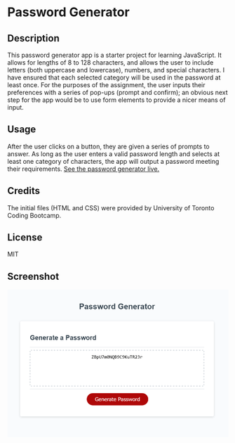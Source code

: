 # Password Generator

## Description
This password generator app is a starter project for learning JavaScript.  It allows for lengths of 8 to 128 characters,
and allows the user to include letters (both uppercase and lowercase), numbers, and special characters.  I have ensured
that each selected category will be used in the password at least once.  For the purposes of the assignment, the user
inputs their preferences with a series of pop-ups (prompt and confirm); an obvious next step for the app would be to 
use form elements to provide a nicer means of input.

## Usage
After the user clicks on a button, they are given a series of prompts to answer.  As long as the user enters a valid
password length and selects at least one category of characters, the app will output a password meeting their
requirements.
[See the password generator live.](https://s2robertson.github.io/password-generator/)

## Credits
The initial files (HTML and CSS) were provided by University of Toronto Coding Bootcamp.

## License
MIT

## Screenshot
![A screenshot of the password generator app](/Password-Generator-Screenshot.png)